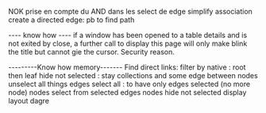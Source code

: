 
NOK prise en compte du AND dans les select de edge
simplify association create a directed edge: pb to find path 


---- know how ----
if a window has been opened to a table details and is not exited by close, 
a further call to display this page will only make blink the title but cannot gie the cursor. Security reason. 

---------Know how memory-------
Find direct links: 
filter by native : root then leaf 
hide not selected : stay collections and some edge between nodes
unselect all things
edges select all : to have only edges selected (no more node)
nodes select from selected edges 
nodes hide not selected 
display layout dagre